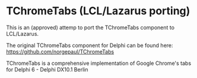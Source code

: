 # TChromeTabs (LCL/Lazarus porting)

This is an (approved) attemp to port the TChromeTabs component to LCL/Lazarus.

The original TChromeTabs component for Delphi can be found here:
https://github.com/norgepaul/TChromeTabs

TChromeTabs is a comprehensive implementation of Google Chrome's tabs for Delphi 6 - Delphi DX10.1 Berlin
